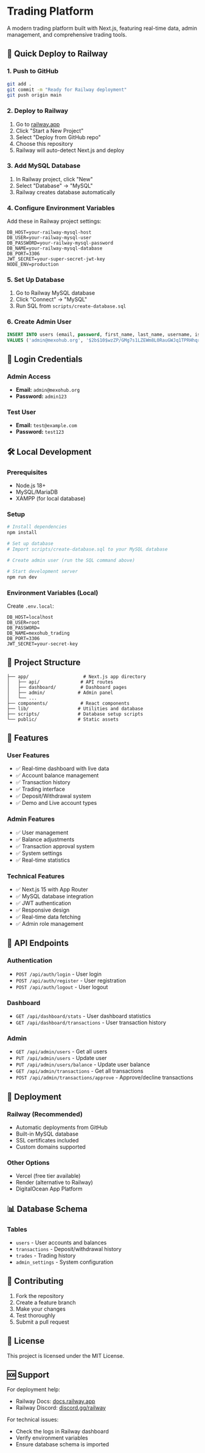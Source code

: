# Trading Platform

A modern trading platform built with Next.js, featuring real-time data, admin management, and comprehensive trading tools.

## 🚀 Quick Deploy to Railway

### 1. Push to GitHub
```bash
git add .
git commit -m "Ready for Railway deployment"
git push origin main
```

### 2. Deploy to Railway
1. Go to [railway.app](https://railway.app)
2. Click "Start a New Project"
3. Select "Deploy from GitHub repo"
4. Choose this repository
5. Railway will auto-detect Next.js and deploy

### 3. Add MySQL Database
1. In Railway project, click "New"
2. Select "Database" → "MySQL"
3. Railway creates database automatically

### 4. Configure Environment Variables
Add these in Railway project settings:
```env
DB_HOST=your-railway-mysql-host
DB_USER=your-railway-mysql-user
DB_PASSWORD=your-railway-mysql-password
DB_NAME=your-railway-mysql-database
DB_PORT=3306
JWT_SECRET=your-super-secret-jwt-key
NODE_ENV=production
```

### 5. Set Up Database
1. Go to Railway MySQL database
2. Click "Connect" → "MySQL"
3. Run SQL from `scripts/create-database.sql`

### 6. Create Admin User
```sql
INSERT INTO users (email, password, first_name, last_name, username, is_admin, account_type, balance) 
VALUES ('admin@mexohub.org', '$2b$10$wzZP/GMg7s1LZEWm8L0RauGWJq1TPRHhqr5GEMr.W98OUPv/8FstW', 'Admin', 'User', 'admin', TRUE, 'live', 100000.00);
```

## 🔐 Login Credentials

### Admin Access
- **Email:** `admin@mexohub.org`
- **Password:** `admin123`

### Test User
- **Email:** `test@example.com`
- **Password:** `test123`

## 🛠️ Local Development

### Prerequisites
- Node.js 18+
- MySQL/MariaDB
- XAMPP (for local database)

### Setup
```bash
# Install dependencies
npm install

# Set up database
# Import scripts/create-database.sql to your MySQL database

# Create admin user (run the SQL command above)

# Start development server
npm run dev
```

### Environment Variables (Local)
Create `.env.local`:
```env
DB_HOST=localhost
DB_USER=root
DB_PASSWORD=
DB_NAME=mexohub_trading
DB_PORT=3306
JWT_SECRET=your-secret-key
```

## 📁 Project Structure

```
├── app/                    # Next.js app directory
│   ├── api/               # API routes
│   ├── dashboard/         # Dashboard pages
│   ├── admin/            # Admin panel
│   └── ...
├── components/            # React components
├── lib/                  # Utilities and database
├── scripts/              # Database setup scripts
└── public/               # Static assets
```

## 🎯 Features

### User Features
- ✅ Real-time dashboard with live data
- ✅ Account balance management
- ✅ Transaction history
- ✅ Trading interface
- ✅ Deposit/Withdrawal system
- ✅ Demo and Live account types

### Admin Features
- ✅ User management
- ✅ Balance adjustments
- ✅ Transaction approval system
- ✅ System settings
- ✅ Real-time statistics

### Technical Features
- ✅ Next.js 15 with App Router
- ✅ MySQL database integration
- ✅ JWT authentication
- ✅ Responsive design
- ✅ Real-time data fetching
- ✅ Admin role management

## 🔧 API Endpoints

### Authentication
- `POST /api/auth/login` - User login
- `POST /api/auth/register` - User registration
- `POST /api/auth/logout` - User logout

### Dashboard
- `GET /api/dashboard/stats` - User dashboard statistics
- `GET /api/dashboard/transactions` - User transaction history

### Admin
- `GET /api/admin/users` - Get all users
- `PUT /api/admin/users` - Update user
- `PUT /api/admin/users/balance` - Update user balance
- `GET /api/admin/transactions` - Get all transactions
- `POST /api/admin/transactions/approve` - Approve/decline transactions

## 🚀 Deployment

### Railway (Recommended)
- Automatic deployments from GitHub
- Built-in MySQL database
- SSL certificates included
- Custom domains supported

### Other Options
- Vercel (free tier available)
- Render (alternative to Railway)
- DigitalOcean App Platform

## 📊 Database Schema

### Tables
- `users` - User accounts and balances
- `transactions` - Deposit/withdrawal history
- `trades` - Trading history
- `admin_settings` - System configuration

## 🤝 Contributing

1. Fork the repository
2. Create a feature branch
3. Make your changes
4. Test thoroughly
5. Submit a pull request

## 📄 License

This project is licensed under the MIT License.

## 🆘 Support

For deployment help:
- Railway Docs: [docs.railway.app](https://docs.railway.app)
- Railway Discord: [discord.gg/railway](https://discord.gg/railway)

For technical issues:
- Check the logs in Railway dashboard
- Verify environment variables
- Ensure database schema is imported 